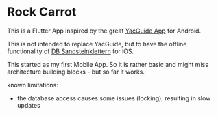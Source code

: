 # Rock Carrot

This is a Flutter App inspired by the great [YacGuide App](https://github.com/YacGroup/yacguide) for Android.

This is not intended to replace YacGuide, but to have the offline functionality of [DB Sandsteinklettern](http://db-sandsteinklettern.gipfelbuch.de/) for iOS.

This started as my first Mobile App. So it is rather basic and might miss architecture building blocks - but so far it works.

known limitations: 
- the database access causes some issues (locking), resulting in slow updates
